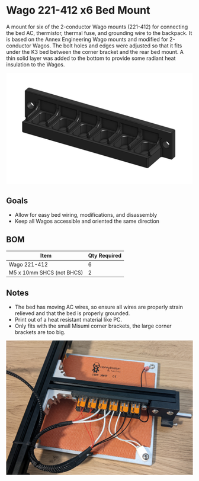 # Wago 221-412 x6 Bed Mount

A mount for six of the 2-conductor Wago mounts (221-412) for connecting the bed AC, thermistor, thermal fuse, and grounding wire to the backpack. It is based on the Annex Engineering Wago mounts and modified for 2-conductor Wagos. The bolt holes and edges were adjusted so that it fits under the K3 bed between the corner bracket and the rear bed mount. A thin solid layer was added to the bottom to provide some radiant heat insulation to the Wagos.

![CAD](Images/cad.png)

## Goals
- Allow for easy bed wiring, modifications, and disassembly
- Keep all Wagos accessible and oriented the same direction

## BOM

| Item                                                             | Qty Required  |
| ---                                                              | ---           |
| Wago 221-412                                                     | 6             |
| M5 x 10mm SHCS (not BHCS)                                        | 2             |


## Notes
- The bed has moving AC wires, so ensure all wires are properly strain relieved and that the bed is properly grounded.
- Print out of a heat resistant material like PC.
- Only fits with the small Misumi corner brackets, the large corner brackets are too big.

![Wired](Images/wired.png)